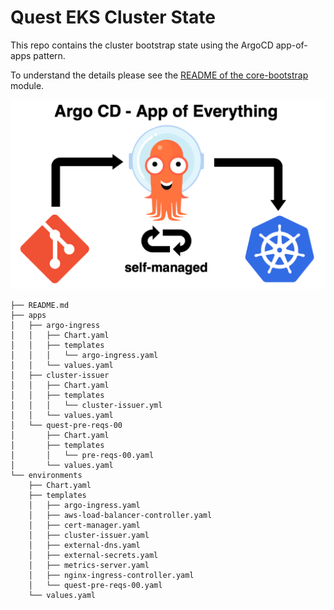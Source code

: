 # Quest EKS Cluster State
This repo contains the cluster bootstrap state using the ArgoCD app-of-apps pattern.

To understand the details please see the [README of the core-bootstrap](https://github.com/defi-magi/quest-eks-modules/tree/main/core-bootstrap) module.

![Argo App of Apps](./static/argo-app-of-apps.png)

```
├── README.md
├── apps
│   ├── argo-ingress
│   │   ├── Chart.yaml
│   │   ├── templates
│   │   │   └── argo-ingress.yaml
│   │   └── values.yaml
│   ├── cluster-issuer
│   │   ├── Chart.yaml
│   │   ├── templates
│   │   │   └── cluster-issuer.yml
│   │   └── values.yaml
│   └── quest-pre-reqs-00
│       ├── Chart.yaml
│       ├── templates
│       │   └── pre-reqs-00.yaml
│       └── values.yaml
└── environments
    ├── Chart.yaml
    ├── templates
    │   ├── argo-ingress.yaml
    │   ├── aws-load-balancer-controller.yaml
    │   ├── cert-manager.yaml
    │   ├── cluster-issuer.yaml
    │   ├── external-dns.yaml
    │   ├── external-secrets.yaml
    │   ├── metrics-server.yaml
    │   ├── nginx-ingress-controller.yaml
    │   └── quest-pre-reqs-00.yaml
    └── values.yaml
```